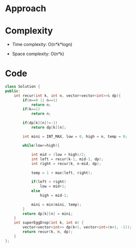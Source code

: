 # Approach
<!-- Describe your approach to solving the problem. -->

# Complexity
- Time complexity: O(n\*k\*logn)
<!-- Add your time complexity here, e.g. $$O(n)$$ -->

- Space complexity: O(n*k)
<!-- Add your space complexity here, e.g. $$O(n)$$ -->

# Code
```cpp []
class Solution {
public:
    int recur(int k, int n, vector<vector<int>>& dp){
        if(n==0 || n==1) 
            return n;
        if(k==1) 
            return n;
        
        if(dp[k][n]!=-1) 
            return dp[k][n];
        
        int mini = INT_MAX, low = 0, high = n, temp = 0;
        
        while(low<=high){
            
            int mid = (low + high)/2;
            int left = recur(k-1, mid-1, dp);
            int right = recur(k, n-mid, dp);
            
            temp = 1 + max(left, right);
            
            if(left < right) 
                low = mid+1;
            else 
                high = mid-1;     
    
            mini = min(mini, temp); 
        }
        return dp[k][n] = mini;
    }
    int superEggDrop(int k, int n) {
        vector<vector<int>> dp(k+1, vector<int>(n+1, -1));
        return recur(k, n, dp);
    }
};
```
